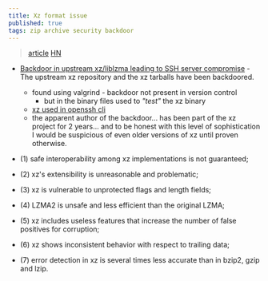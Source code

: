 ```yaml
---
title: Xz format issue
published: true
tags: zip archive security backdoor
---
```

> [article](https://www.nongnu.org/lzip/xz_inadequate.html)
[HN](https://news.ycombinator.com/item?id=16884832)

- [Backdoor in upstream xz/liblzma leading to SSH server compromise](https://news.ycombinator.com/item?id=39865810) - The upstream xz repository and the xz tarballs have been backdoored.
	- found using valgrind - backdoor not present in version control
    	- but in the binary files used to _"test"_ the xz binary
	- [xz used in openssh cli](https://www.youtube.com/watch?v=jqjtNDtbDNI)
	- the apparent author of the backdoor... has been part of the xz project for 2 years... and to be honest with this level of sophistication I would be suspicious of even older versions of xz until proven otherwise. 

 - (1) safe interoperability among xz implementations is not guaranteed; 
 - (2) xz's extensibility is unreasonable and problematic; 
 - (3) xz is vulnerable to unprotected flags and length fields;
 - (4) LZMA2 is unsafe and less efficient than the original LZMA; 
 - (5) xz includes useless features that increase the number of false positives for corruption; 
 - (6) xz shows inconsistent behavior with respect to trailing data; 
 - (7) error detection in xz is several times less accurate than in bzip2, gzip and lzip.
